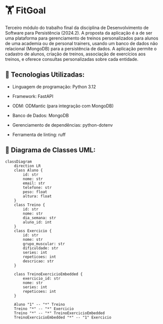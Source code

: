 # :weight_lifting: FitGoal

Terceiro módulo do trabalho final da disciplina de Desenvolvimento de Software para Persistência (2024.2). A proposta da aplicação é a de ser uma plataforma para gerenciamento de treinos personalizados para alunos de uma academia ou de personal trainers, usando um banco de dados não relacional (MongoDB) para a persistência de dados. A aplicação permite o cadastro de alunos, criação de treinos, associação de exercícios aos treinos, e oferece consultas personalizadas sobre cada entidade.


## :wrench: Tecnologias Utilizadas:
- Linguagem de programação: Python 3.12

- Framework: FastAPI

- ODM: ODMantic (para integração com MongoDB)

- Banco de Dados: MongoDB

- Gerenciamento de dependências: python-dotenv

- Ferramenta de linting: ruff

## :page_facing_up: Diagrama de Classes UML:

```mermaid
classDiagram
    direction LR
    class Aluno {
        id: str
        nome: str
        email: str
        telefone: str
        peso: float
        altura: float
    }
    class Treino {
        id: str
        nome: str
        dia_semana: str
        aluno_id: int
    }
    class Exercicio {
        id: str
        nome: str
        grupo_muscular: str
        dificuldade: str
        series: int
        repeticoes: int
        descricao: str
    }

    class TreinoExercicioEmbedded {
        exercicio_id: str
        nome: str
        series: int
        repeticoes: int
    }

    Aluno "1" -- "*" Treino
    Treino "*" -- "*" Exercicio
    Treino "*" -- "*" TreinoExercicioEmbedded
    TreinoExercicioEmbedded "*" -- "1" Exercicio
```
